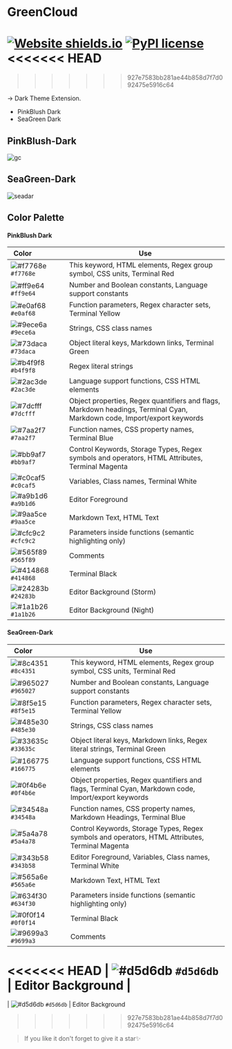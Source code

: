 # GreenCloud

[![Website shields.io](https://img.shields.io/website-up-down-green-red/http/shields.io.svg)](https://marketplace.visualstudio.com/items?itemName=GauravSinha.greencloud)
[![PyPI license](https://img.shields.io/pypi/l/ansicolortags.svg)](https://marketplace.visualstudio.com/items?itemName=GauravSinha.greencloud)
<<<<<<< HEAD
=======

>>>>>>> 927e7583bb281ae44b858d7f7d092475e5916c64

-> Dark Theme Extension.

- PinkBlush Dark
- SeaGreen Dark

## PinkBlush-Dark

![gc](https://user-images.githubusercontent.com/75125943/122522230-59986080-d033-11eb-8588-d89751b35efe.PNG)

## SeaGreen-Dark

![seadar](https://user-images.githubusercontent.com/75125943/122670377-71ace300-d1df-11eb-8628-02e32e0e4274.PNG)

## Color Palette

#### PinkBlush Dark

| Color&nbsp;&nbsp;&nbsp;&nbsp;&nbsp;&nbsp;&nbsp;&nbsp;&nbsp;&nbsp;&nbsp;&nbsp;&nbsp;&nbsp;&nbsp; | Use                                                                                                                     |
| ----------------------------------------------------------------------------------------------- | ----------------------------------------------------------------------------------------------------------------------- |
| ![#f7768e](https://via.placeholder.com/15/f7768e/f7768e?text=+) `#f7768e`                       | This keyword, HTML elements, Regex group symbol, CSS units, Terminal Red                                                |
| ![#ff9e64](https://via.placeholder.com/15/ff9e64/ff9e64?text=+) `#ff9e64`                       | Number and Boolean constants, Language support constants                                                                |
| ![#e0af68](https://via.placeholder.com/15/e0af68/e0af68?text=+) `#e0af68`                       | Function parameters, Regex character sets, Terminal Yellow                                                              |
| ![#9ece6a](https://via.placeholder.com/15/9ece6a/9ece6a?text=+) `#9ece6a`                       | Strings, CSS class names                                                                                                |
| ![#73daca](https://via.placeholder.com/15/73daca/73daca?text=+) `#73daca`                       | Object literal keys, Markdown links, Terminal Green                                                                     |
| ![#b4f9f8](https://via.placeholder.com/15/b4f9f8/b4f9f8?text=+) `#b4f9f8`                       | Regex literal strings                                                                                                   |
| ![#2ac3de](https://via.placeholder.com/15/2ac3de/2ac3de?text=+) `#2ac3de`                       | Language support functions, CSS HTML elements                                                                           |
| ![#7dcfff](https://via.placeholder.com/15/7dcfff/7dcfff?text=+) `#7dcfff`                       | Object properties, Regex quantifiers and flags, Markdown headings, Terminal Cyan, Markdown code, Import/export keywords |
| ![#7aa2f7](https://via.placeholder.com/15/7aa2f7/7aa2f7?text=+) `#7aa2f7`                       | Function names, CSS property names, Terminal Blue                                                                       |
| ![#bb9af7](https://via.placeholder.com/15/bb9af7/bb9af7?text=+) `#bb9af7`                       | Control Keywords, Storage Types, Regex symbols and operators, HTML Attributes, Terminal Magenta                         |
| ![#c0caf5](https://via.placeholder.com/15/c0caf5/c0caf5?text=+) `#c0caf5`                       | Variables, Class names, Terminal White                                                                                  |
| ![#a9b1d6](https://via.placeholder.com/15/a9b1d6/a9b1d6?text=+) `#a9b1d6`                       | Editor Foreground                                                                                                       |
| ![#9aa5ce](https://via.placeholder.com/15/9aa5ce/9aa5ce?text=+) `#9aa5ce`                       | Markdown Text, HTML Text                                                                                                |
| ![#cfc9c2](https://via.placeholder.com/15/cfc9c2/cfc9c2?text=+) `#cfc9c2`                       | Parameters inside functions (semantic highlighting only)                                                                |
| ![#565f89](https://via.placeholder.com/15/565f89/565f89?text=+) `#565f89`                       | Comments                                                                                                                |
| ![#414868](https://via.placeholder.com/15/414868/414868?text=+) `#414868`                       | Terminal Black                                                                                                          |
| ![#24283b](https://via.placeholder.com/15/24283b/24283b?text=+) `#24283b`                       | Editor Background (Storm)                                                                                               |
| ![#1a1b26](https://via.placeholder.com/15/1a1b26/1a1b26?text=+) `#1a1b26`                       | Editor Background (Night)                                                                                               |

#### SeaGreen-Dark

| Color&nbsp;&nbsp;&nbsp;&nbsp;&nbsp;&nbsp;&nbsp;&nbsp;&nbsp;&nbsp;&nbsp;&nbsp;&nbsp;&nbsp;&nbsp; | Use                                                                                                  |
| ----------------------------------------------------------------------------------------------- | ---------------------------------------------------------------------------------------------------- |
| ![#8c4351](https://via.placeholder.com/15/8c4351/8c4351?text=+) `#8c4351`                       | This keyword, HTML elements, Regex group symbol, CSS units, Terminal Red                             |
| ![#965027](https://via.placeholder.com/15/965027/965027?text=+) `#965027`                       | Number and Boolean constants, Language support constants                                             |
| ![#8f5e15](https://via.placeholder.com/15/8f5e15/8f5e15?text=+) `#8f5e15`                       | Function parameters, Regex character sets, Terminal Yellow                                           |
| ![#485e30](https://via.placeholder.com/15/485e30/485e30?text=+) `#485e30`                       | Strings, CSS class names                                                                             |
| ![#33635c](https://via.placeholder.com/15/33635c/33635c?text=+) `#33635c`                       | Object literal keys, Markdown links, Regex literal strings, Terminal Green                           |
| ![#166775](https://via.placeholder.com/15/166775/166775?text=+) `#166775`                       | Language support functions, CSS HTML elements                                                        |
| ![#0f4b6e](https://via.placeholder.com/15/0f4b6e/0f4b6e?text=+) `#0f4b6e`                       | Object properties, Regex quantifiers and flags, Terminal Cyan, Markdown code, Import/export keywords |
| ![#34548a](https://via.placeholder.com/15/34548a/34548a?text=+) `#34548a`                       | Function names, CSS property names, Markdown Headings, Terminal Blue                                 |
| ![#5a4a78](https://via.placeholder.com/15/5a4a78/5a4a78?text=+) `#5a4a78`                       | Control Keywords, Storage Types, Regex symbols and operators, HTML Attributes, Terminal Magenta      |
| ![#343b58](https://via.placeholder.com/15/343b58/343b58?text=+) `#343b58`                       | Editor Foreground, Variables, Class names, Terminal White                                            |
| ![#565a6e](https://via.placeholder.com/15/565a6e/565a6e?text=+) `#565a6e`                       | Markdown Text, HTML Text                                                                             |
| ![#634f30](https://via.placeholder.com/15/634f30/634f30?text=+) `#634f30`                       | Parameters inside functions (semantic highlighting only)                                             |
| ![#0f0f14](https://via.placeholder.com/15/0f0f14/f0f14?text=+) `#0f0f14`                        | Terminal Black                                                                                       |
| ![#9699a3](https://via.placeholder.com/15/9699a3/9699a3?text=+) `#9699a3`                       | Comments                                                                                             |
<<<<<<< HEAD
| ![#d5d6db](https://via.placeholder.com/15/d5d6db/5d6db?text=+) `#d5d6db`                        | Editor Background                                                                                    |
=======
| ![#d5d6db](https://via.placeholder.com/15/d5d6db/5d6db?text=+) `#d5d6db`                        | Editor Background                                                             
>>>>>>> 927e7583bb281ae44b858d7f7d092475e5916c64

> If you like it don't forget to give it a star✨
